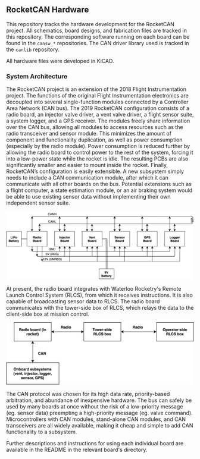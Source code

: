 ## RocketCAN Hardware

This repository tracks the hardware development for the RocketCAN project. All schematics, board designs, and fabrication files are tracked in this repository. The corresponding software running on each board can be found in the `cansw_*` repositories. The CAN driver library used is tracked in the `canlib` repository.

All hardware files were developed in KiCAD.

### System Architecture

The RocketCAN project is an extension of the 2018 Flight Instrumentation project. The functions of the original Flight Instrumentation electronics are decoupled into several single-function modules connected by a Controller Area Network (CAN bus). The 2019 RocketCAN configuration consists of a radio board, an injector valve driver, a vent valve driver, a flight sensor suite, a system logger, and a GPS receiver. The modules freely share information over the CAN bus, allowing all modules to access resources such as the radio transceiver and sensor module. This minimizes the amount of component and functionality duplication, as well as power consumption (especially by the radio module). Power consumption is reduced further by allowing the radio board to control power to the rest of the system, forcing it into a low-power state while the rocket is idle. The resulting PCBs are also significantly smaller and easier to mount inside the rocket. Finally, RocketCAN’s configuration is easily extensible. A new subsystem simply needs to include a CAN communication module, after which it can communicate with all other boards on the bus. Potential extensions such as a flight computer, a state estimation module, or an air braking system would be able to use existing sensor data without implementing their own independent sensor suite.

![topo](images/topology.png)

At present, the radio board integrates with Waterloo Rocketry's Remote Launch Control System (RLCS), from which it receives instructions. It is also capable of broadcasting sensor data to RLCS.  The radio board communicates with the tower-side box of RLCS, which relays the data to the client-side box at mission control.

![comms](images/communication_arch.png)

The CAN protocol was chosen for its high data rate, priority-based arbitration, and abundance of inexpensive hardware. The bus can safely be used by many boards at once without the risk of a low-priority message (eg. sensor data) preempting a high-priority message (eg. valve command). Microcontrollers with CAN modules, stand-alone CAN modules, and CAN transceivers are all widely available, making it cheap and simple to add CAN functionality to a subsystem.

Further descriptions and instructions for using each individual board are available in the README in the relevant board's directory.
